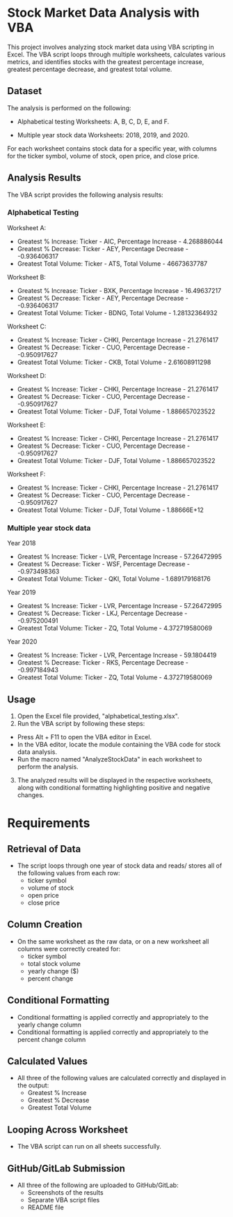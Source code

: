 # Stock Market Data Analysis with VBA

This project involves analyzing stock market data using VBA scripting in Excel. The VBA script loops through multiple worksheets, calculates various metrics, and identifies stocks with the greatest percentage increase, greatest percentage decrease, and greatest total volume.

## Dataset

The analysis is performed on the following:

* Alphabetical testing 
Worksheets: A, B, C, D, E, and F.

* Multiple year stock data
Worksheets: 2018, 2019, and 2020.

For each worksheet contains stock data for a specific year, with columns for the ticker symbol, volume of stock, open price, and close price.

## Analysis Results

The VBA script provides the following analysis results:

### Alphabetical Testing

Worksheet A:
  * Greatest % Increase: Ticker - AIC, Percentage Increase - 4.268886044
  * Greatest % Decrease: Ticker - AEY, Percentage Decrease - -0.936406317
  * Greatest Total Volume: Ticker - ATS, Total Volume - 46673637787

Worksheet B:
  * Greatest % Increase: Ticker - BXK, Percentage Increase - 16.49637217
  * Greatest % Decrease: Ticker - AEY, Percentage Decrease - -0.936406317
  * Greatest Total Volume: Ticker - BDNG, Total Volume - 1.28132364932

Worksheet C:
  * Greatest % Increase: Ticker - CHKI, Percentage Increase - 21.2761417
  * Greatest % Decrease: Ticker - CUO, Percentage Decrease - -0.950917627
  * Greatest Total Volume: Ticker - CKB, Total Volume - 2.61608911298

Worksheet D:
  * Greatest % Increase: Ticker - CHKI, Percentage Increase - 21.2761417
  * Greatest % Decrease: Ticker - CUO, Percentage Decrease - -0.950917627
  * Greatest Total Volume: Ticker - DJF, Total Volume - 1.886657023522

Worksheet E:
  * Greatest % Increase: Ticker - CHKI, Percentage Increase - 21.2761417
  * Greatest % Decrease: Ticker - CUO, Percentage Decrease - -0.950917627
  * Greatest Total Volume: Ticker - DJF, Total Volume - 1.886657023522

Worksheet F:
  * Greatest % Increase: Ticker - CHKI, Percentage Increase - 21.2761417
  * Greatest % Decrease: Ticker - CUO, Percentage Decrease - -0.950917627
  * Greatest Total Volume: Ticker - DJF, Total Volume - 1.88666E+12

### Multiple year stock data

Year 2018
  * Greatest % Increase: Ticker - LVR, Percentage Increase - 57.26472995
  * Greatest % Decrease: Ticker - WSF, Percentage Decrease - -0.973498363
  * Greatest Total Volume: Ticker - QKI, Total Volume - 1.689179168176

Year 2019
  * Greatest % Increase: Ticker - LVR, Percentage Increase - 57.26472995
  * Greatest % Decrease: Ticker - LKJ, Percentage Decrease - -0.975200491
  * Greatest Total Volume: Ticker - ZQ, Total Volume - 4.372719580069

Year 2020
  * Greatest % Increase: Ticker - LVR, Percentage Increase - 59.1804419
  * Greatest % Decrease: Ticker - RKS, Percentage Decrease - -0.997184943
  * Greatest Total Volume: Ticker - ZQ, Total Volume - 4.372719580069

## Usage

1. Open the Excel file provided, "alphabetical_testing.xlsx".
2. Run the VBA script by following these steps:
  * Press Alt + F11 to open the VBA editor in Excel.
  * In the VBA editor, locate the module containing the VBA code for stock data analysis.
  * Run the macro named "AnalyzeStockData" in each worksheet to perform the analysis.
3. The analyzed results will be displayed in the respective worksheets, along with conditional formatting highlighting positive and negative changes.


# Requirements

## Retrieval of Data 
* The script loops through one year of stock data and reads/ stores all of the following values from each row:
  * ticker symbol 
  * volume of stock 
  * open price 
  * close price 

## Column Creation 
* On the same worksheet as the raw data, or on a new worksheet all columns were correctly created for:
  * ticker symbol
  * total stock volume 
  * yearly change ($) 
  * percent change 

## Conditional Formatting 
* Conditional formatting is applied correctly and appropriately to the yearly change column 
* Conditional formatting is applied correctly and appropriately to the percent change column

## Calculated Values 
* All three of the following values are calculated correctly and displayed in the output:
  * Greatest % Increase 
  * Greatest % Decrease 
  * Greatest Total Volume
 
## Looping Across Worksheet 
* The VBA script can run on all sheets successfully.

## GitHub/GitLab Submission 
* All three of the following are uploaded to GitHub/GitLab:
  * Screenshots of the results 
  * Separate VBA script files 
  * README file 
